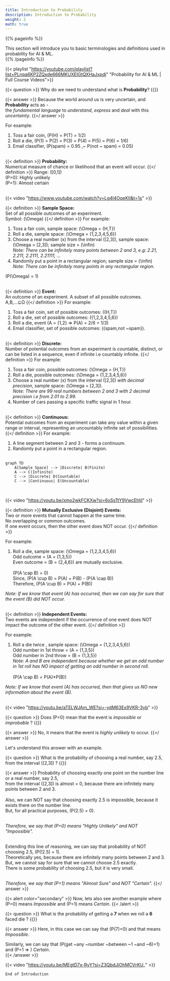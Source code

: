 ```yaml
---
title: Introduction to Probability
description: Introduction to Probability
weight: 2
math: true
---
```


{{% pageinfo %}}

This section will introduce you to basic terminologies and definitions used in probability for AI & ML.<br>
{{% /pageinfo %}}

{{< playlist "https://youtube.com/playlist?list=PLnpa6KP2ZQxde666MKUXEIGtQXHaJxpdj" 
        "Probability for AI & ML | Full Course Videos">}}
<br>

{{< question >}}
Why do we need to understand what is **Probability**?
{{</question >}}

{{< answer >}} 
Because the world around us is very uncertain, and **Probability** acts as - <br> the *fundamental language* 
to *understand*, *express* and *deal* with this *uncertainty*. 
{{</ answer >}}

For example:
1. Toss a fair coin, \(P(H) = P(T) = 1/2\) <br>
2. Roll a die, \(P(1) = P(2) = P(3) = P(4) = P(5) = P(6) = 1/6\) <br>
3. Email classifier, \(P(spam) = 0.95 ,~ P(not ~ spam) = 0.05\) <br><br>

{{< definition >}} 
**Probability:**<br> Numerical measure of chance or likelihood that an event will occur. 
{{</ definition >}}
Range: \([0,1]\) <br>
\(P=0\): Highly unlikely <br>
\(P=1\): Almost certain <br> <br>

{{< video "https://www.youtube.com/watch?v=Lg4I4OqeKII&t=1s" >}}
<br>

{{< definition >}} 
**Sample Space:**<br> Set of all possible outcomes of an experiment. <br>
Symbol: \(\Omega\)
{{</ definition >}}
For example:
1. Toss a fair coin, sample space: \(\Omega = \{H,T\}\) <br>
2. Roll a die, sample space: \(\Omega = \{1,2,3,4,5,6\}\) <br>
3. Choose a real number \(x\) from the interval \([2,3]\), sample space: \(\Omega = [2,3]\); sample size = \(\infin\)<br>
*Note: There can be infinitely many points between 2 and 3, e.g: 2.21, 2.211, 2.2111, 2.21111, ...*
4. Randomly put a point in a rectangular region; sample size = \(\infin\)<br>
*Note: There can be infinitely many points in any rectangular region.* <br>

\(P(\Omega) = 1\) <br><br>

{{< definition >}} 
**Event:**<br> An outcome of an experiment. A subset of all possible outcomes. <br>
A,B,...⊆Ω
{{</ definition >}}
For example:
1. Toss a fair coin, set of possible outcomes: \(\{H,T\}\) <br>
2. Roll a die, set of possible outcomes: \(\{1,2,3,4,5,6\}\) <br>
3. Roll a die, event \(A = \{1,2\} => P(A) = 2/6 = 1/3\) 
4. Email classifier, set of possible outcomes: \(\{spam,not ~spam\}\).<br><br>


{{< definition >}} 
**Discrete:**<br> Number of potential outcomes from an experiment is countable, distinct, or can be listed in a sequence,
even if infinite i.e countably infinite.
{{</ definition >}}
For example:
1. Toss a fair coin, possible outcomes: \(\Omega = \{H,T\}\) <br>
2. Roll a die, possible outcomes: \(\Omega = \{1,2,3,4,5,6\}\) <br>
3. Choose a real number \(x\) from the interval \([2,3]\) *with decimal precision*, sample space: \(\Omega = [2,3]\).<br>
*Note: There are 99 real numbers between 2 and 3 with 2 decimal precision i.e from 2.01 to 2.99.* 
4. Number of cars passing a specific traffic signal in 1 hour.
<br><br>

{{< definition >}} 
**Continuous:**<br> Potential outcomes from an experiment can take any value within a given range or interval,
representing an uncountably infinite set of possibilities.
{{</ definition >}}
For example:
1. A line segment between 2 and 3 - forms a continuum.
2. Randomly put a point in a rectangular region. <br><br>

```mermaid
graph TD
    A[Sample Space] --> |Discrete| B(Finite)
    A --> C(Infinite)
    C --> |Discrete| D(Countable)
    C --> |Continuous| E(Uncountable)
```
<br>

{{< video "https://youtu.be/xmo2wkFCKXw?si=6xSsTtY9VwcEhIil" >}}
<br>

{{< definition >}} 
**Mutually Exclusive (Disjoint) Events:**<br> Two or more events that cannot happen at the same time. 
<br>No overlapping or common outcomes. <br>If one event occurs, then the other event does NOT occur.
{{</ definition >}}

For example:
1. Roll a die, sample space: \(\Omega = \{1,2,3,4,5,6\}\) <br> Odd outcome = \(A = \{1,3,5\}\) <br> 
    Even outcome = \(B = \{2,4,6\}\) are mutually exclusive.<br><br>
    \(P(A \cap B) = 0\) <br>
    Since, \(P(A \cup B) = P(A) + P(B) - (P(A \cap B)\) <br>
    Therefore, \(P(A \cup B) = P(A) + P(B)\) <br>
    

*Note: If we know that event \(A\) has occurred, then we can say for sure that the event \(B\) did NOT occur.* <br><br>

{{< definition >}} 
**Independent Events:**<br> Two events are independent if the occurrence of one event does NOT impact 
the outcome of the other event.
{{</ definition >}}

For example:<br>
1. Roll a die twice , sample space: \(\Omega = \{1,2,3,4,5,6\}\) <br>
    Odd number in 1st throw = \(A = \{1,3,5\}\) <br> 
    Odd number in 2nd throw = \(B = \{1,3,5\}\) <br>
    *Note: A and B are independent because whether we get an odd number in 1st roll has NO impact of getting
    an odd number in second roll.* <br><br>
    \(P(A \cap B) = P(A)*P(B)\) <br> 

*Note: If we know that event \(A\) has occurred, then that gives us NO new information about the event \(B\).* <br><br>

{{< video "https://youtu.be/aTELWJAm_WE?si=-ydM63Ex9VKR-3yb" >}} <br>

{{< question >}}
Does \(P=0\) mean that the event is *impossible* or *improbable* ?
{{</question >}}

{{< answer >}} 
No, it means that the event is *highly unlikely* to occur. 
{{</ answer >}}

Let's understand this answer with an example.

{{< question >}}
What is the probability of choosing a real number, say 2.5, from the interval \([2,3]\) ?
{{</question >}}

{{< answer >}} 
Probability of choosing exactly one point on the number line or a real number, say 2.5, <br>
from the interval \([2,3]\) is almost = 0, because there are infinitely many points between 2 and 3.<br><br>
Also, we can NOT say that choosing exactly 2.5 is impossible, because it exists there on the number line.<br>
But, for all practical purposes, \(P(2.5) = 0\). <br><br>

*Therefore, we say that \(P=0\) means "Highly Unlikely" and NOT "Impossible".*<br><br>

Extending this line of reasoning, we can say that probability of NOT choosing 2.5, \(P(!2.5) = 1\). <br>
Theoretically yes, because there are infinitely many points between 2 and 3. <br>
But, we cannot say for sure that we cannot choose 2.5 exactly.<br>
There is some probability of choosing 2.5, but it is very small. <br><br>

*Therefore, we say that \(P=1\) means "Almost Sure" and NOT "Certain".*
{{</ answer >}}

{{< alert color="secondary" >}} 
Now, lets also see another example where \(P=0\) means *Impossible* and \(P=1\) means *Certain*.
{{< /alert >}}

{{< question >}}
What is the probability of getting a **7** when we roll a **6** faced die ?
{{</question >}}

{{< answer >}} 
Here, in this case we can say that \(P(7)=0\) and that means *Impossible*.<br>

Similarly, we can say that \(P(get ~any ~number ~between ~1 ~and ~6)=1\) and \(P=1 => \) *Certain*. <br>
{{< /answer >}}

{{< video "https://youtu.be/MEgtD7x-RyY?si=Z3QbdJiOhMCVrKU_" >}}
<br>

```End of Introduction```

